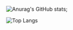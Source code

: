 ![Anurag's GitHub stats](https://github-readme-stats.vercel.app/api?username=PixirZcode&show_icons=true&theme=radical);

![Top Langs](https://github-readme-stats.vercel.app/api/top-langs/?username=PixirZcode&layout=compact)



